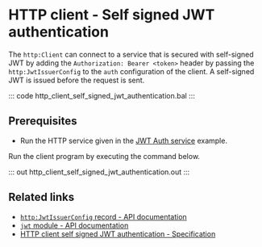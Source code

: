 # HTTP client - Self signed JWT authentication

The `http:Client` can connect to a service that is secured with self-signed JWT by adding the `Authorization: Bearer <token>` header by passing the `http:JwtIssuerConfig` to the `auth` configuration of the client. A self-signed JWT is issued before the request is sent.

::: code http_client_self_signed_jwt_authentication.bal :::

## Prerequisites
- Run the HTTP service given in the [JWT Auth service](/learn/by-example/http-service-jwt-authentication/) example.

Run the client program by executing the command below.

::: out http_client_self_signed_jwt_authentication.out :::

## Related links
- [`http:JwtIssuerConfig` record - API documentation](https://lib.ballerina.io/ballerina/http/latest#JwtIssuerConfig)
- [`jwt` module - API documentation](https://lib.ballerina.io/ballerina/jwt/latest/)
- [HTTP client self signed JWT authentication - Specification](/spec/http/#9127-client---self-signed-jwt)
